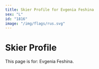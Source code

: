 ```yaml
---
title: Skier Profile for Evgenia Feshina
sex: "L"
id: "1816"
image: "/img/flags/rus.svg" 
---
```


# Skier Profile

This page is for: Evgenia Feshina.
    